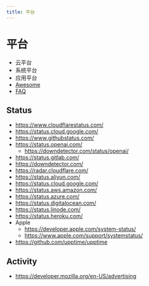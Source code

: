 ```yaml
---
title: 平台
---
```


# 平台

- 云平台
- 系统平台
- 应用平台
- [Awesome](./platform-awesome.md)
- [FAQ](./platform-faq.md)

## Status

- https://www.cloudflarestatus.com/
- https://status.cloud.google.com/
- https://www.githubstatus.com/
- https://status.openai.com/
  - https://downdetector.com/status/openai/
- https://status.gitlab.com/
- https://downdetector.com/
- https://radar.cloudflare.com/
- https://status.aliyun.com/
- https://status.cloud.google.com/
- https://status.aws.amazon.com/
- https://status.azure.com/
- https://status.digitalocean.com/
- https://status.linode.com/
- https://status.heroku.com/
- Apple
  - https://developer.apple.com/system-status/
  - https://www.apple.com/support/systemstatus/
- https://github.com/upptime/upptime

## Activity

- https://developer.mozilla.org/en-US/advertising
